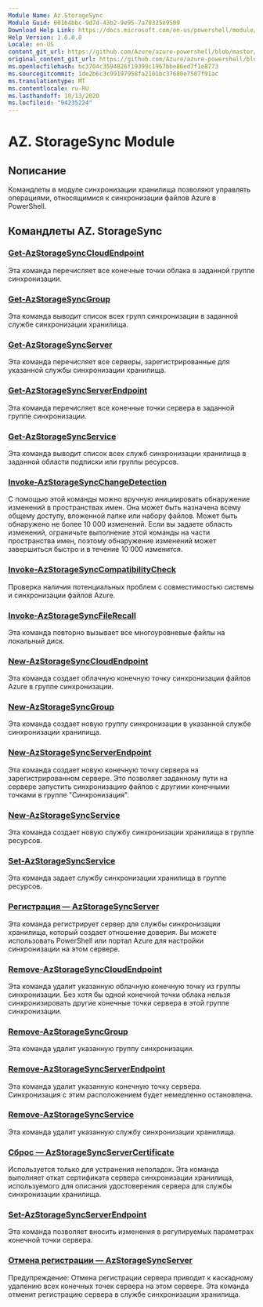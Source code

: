 ```yaml
---
Module Name: Az.StorageSync
Module Guid: 001b4bbc-9d7d-43b2-9e95-7a70325e9509
Download Help Link: https://docs.microsoft.com/en-us/powershell/module/az.storagesync
Help Version: 1.0.0.0
Locale: en-US
content_git_url: https://github.com/Azure/azure-powershell/blob/master/src/StorageSync/StorageSync/help/Az.StorageSync.md
original_content_git_url: https://github.com/Azure/azure-powershell/blob/master/src/StorageSync/StorageSync/help/Az.StorageSync.md
ms.openlocfilehash: bc3704c3594826f19399c1967bbe86ed7f1e8773
ms.sourcegitcommit: 1de2b6c3c99197958fa2101bc37680e7507f91ac
ms.translationtype: MT
ms.contentlocale: ru-RU
ms.lasthandoff: 10/13/2020
ms.locfileid: "94235224"
---
```

# AZ. StorageSync Module
## Nописание
Командлеты в модуле синхронизации хранилища позволяют управлять операциями, относящимися к синхронизации файлов Azure в PowerShell.

## Командлеты AZ. StorageSync
### [Get-AzStorageSyncCloudEndpoint](Get-AzStorageSyncCloudEndpoint.md)
Эта команда перечисляет все конечные точки облака в заданной группе синхронизации.

### [Get-AzStorageSyncGroup](Get-AzStorageSyncGroup.md)
Эта команда выводит список всех групп синхронизации в заданной службе синхронизации хранилища.

### [Get-AzStorageSyncServer](Get-AzStorageSyncServer.md)
Эта команда перечисляет все серверы, зарегистрированные для указанной службы синхронизации хранилища.

### [Get-AzStorageSyncServerEndpoint](Get-AzStorageSyncServerEndpoint.md)
Эта команда перечисляет все конечные точки сервера в заданной группе синхронизации.

### [Get-AzStorageSyncService](Get-AzStorageSyncService.md)
Эта команда выводит список всех служб синхронизации хранилища в заданной области подписки или группы ресурсов.

### [Invoke-AzStorageSyncChangeDetection](Invoke-AzStorageSyncChangeDetection.md)
С помощью этой команды можно вручную инициировать обнаружение изменений в пространствах имен. Она может быть назначена всему общему доступу, вложенной папке или набору файлов. Может быть обнаружено не более 10 000 изменений. Если вы задаете область изменений, ограничьте выполнение этой команды на части пространства имен, поэтому обнаружение изменений может завершиться быстро и в течение 10 000 изменится.

### [Invoke-AzStorageSyncCompatibilityCheck](Invoke-AzStorageSyncCompatibilityCheck.md)
Проверка наличия потенциальных проблем с совместимостью системы и синхронизации файлов Azure.

### [Invoke-AzStorageSyncFileRecall](Invoke-AzStorageSyncFileRecall.md)
Эта команда повторно вызывает все многоуровневые файлы на локальный диск.

### [New-AzStorageSyncCloudEndpoint](New-AzStorageSyncCloudEndpoint.md)
Эта команда создает облачную конечную точку синхронизации файлов Azure в группе синхронизации.

### [New-AzStorageSyncGroup](New-AzStorageSyncGroup.md)
Эта команда создает новую группу синхронизации в указанной службе синхронизации хранилища.

### [New-AzStorageSyncServerEndpoint](New-AzStorageSyncServerEndpoint.md)
Эта команда создает новую конечную точку сервера на зарегистрированном сервере. Это позволяет заданному пути на сервере запустить синхронизацию файлов с другими конечными точками в группе "Синхронизация".

### [New-AzStorageSyncService](New-AzStorageSyncService.md)
Эта команда создает новую службу синхронизации хранилища в группе ресурсов.

### [Set-AzStorageSyncService](New-AzStorageSyncService.md)
Эта команда задает службу синхронизации хранилища в группе ресурсов.

### [Регистрация — AzStorageSyncServer](Register-AzStorageSyncServer.md)
Эта команда регистрирует сервер для службы синхронизации хранилища, который создает отношение доверия. Вы можете использовать PowerShell или портал Azure для настройки синхронизации на этом сервере.

### [Remove-AzStorageSyncCloudEndpoint](Remove-AzStorageSyncCloudEndpoint.md)
Эта команда удалит указанную облачную конечную точку из группы синхронизации. Без хотя бы одной конечной точки облака нельзя синхронизировать другие конечные точки сервера в этой группе синхронизации.

### [Remove-AzStorageSyncGroup](Remove-AzStorageSyncGroup.md)
Эта команда удалит указанную группу синхронизации.

### [Remove-AzStorageSyncServerEndpoint](Remove-AzStorageSyncServerEndpoint.md)
Эта команда удалит указанную конечную точку сервера. Синхронизация с этим расположением будет немедленно остановлена.

### [Remove-AzStorageSyncService](Remove-AzStorageSyncService.md)
Эта команда удалит указанную службу синхронизации хранилища.

### [Сброс — AzStorageSyncServerCertificate](Reset-AzStorageSyncServerCertificate.md)
Используется только для устранения неполадок. Эта команда выполняет откат сертификата сервера синхронизации хранилища, используемого для описания удостоверения сервера для службы синхронизации хранилища.

### [Set-AzStorageSyncServerEndpoint](Set-AzStorageSyncServerEndpoint.md)
Эта команда позволяет вносить изменения в регулируемых параметрах конечной точки сервера.

### [Отмена регистрации — AzStorageSyncServer](Unregister-AzStorageSyncServer.md)
Предупреждение: Отмена регистрации сервера приводит к каскадному удалению всех конечных точек сервера на этом сервере. Эта команда отменит регистрацию сервера в службе синхронизации хранилища.

